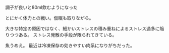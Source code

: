 調子が良いと80ml飲むようになった

とにかく体力との戦い。仮眠も取りながら。

大きな特定の原因ではなく、細かいストレスの積み重ねによるストレス過多に陥りつつある。
ストレス発散の手段が限られてきている。

魚うめえ。
最近は冷凍保存の効きやすい肉系になりがちだった。